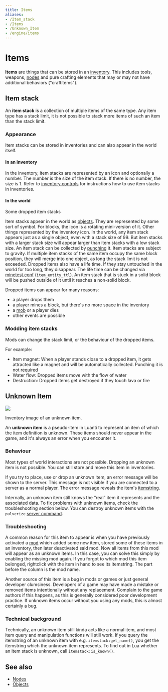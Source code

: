 ```yaml
---
title: Items
aliases:
- /Item_stack
- /Items
- /Unknown_Item
- /engine/items
---
```


# Items

**Items** are things that can be stored in an [inventory](/for-players/inventory). This includes tools, weapons, [nodes](/for-players/nodes) and pure crafting elements that may or may not have additional behaviors ("craftitems").

Item stack
----------

An **item stack** is a collection of multiple items of the same type. Any item type has a stack limit, it is not possible to stack more items of such an item than the stack limit.

### Appearance

Item stacks can be stored in inventories and can also appear in the world itself.

#### In an inventory

In the inventory, item stacks are represented by an icon and optionally a number. The number is the size of the item stack. If there is no number, the size is 1. Refer to [inventory controls](/for-players/inventory#controls) for instructions how to use item stacks in inventories.

#### In the world

[](/images/items/Item_stacks_in_the_world.png)

Some dropped item stacks

Item stacks appear in the world as [objects](/for-engine-devs/objects). They are represented by some sort of symbol. For blocks, the icon is a rotating mini-version of it. Other things represented by the inventory icon. In the world, any item stack appears just as a single object, even with a stack size of 99. But item stacks with a larger stack size will appear larger than item stacks with a low stack size. An item stack can be collected by [punching](/for-players/punching) it. Item stacks are subject to gravity. If multiple item stacks of the same item occupy the same block position, they will merge into one object, as long the stack limit is not exceeded. Dropped items also have a life time. If they stay untouched in the world for too long, they disappear. The life time can be changed via [minetest.conf](/for-players/minetest-conf) (`item_entity_ttl`).
An item stack that is stuck in a solid block will be pushed outside of it until it reaches a non-solid block.

Dropped items can appear for many reasons:

*   a player drops them
*   a player mines a block, but there's no more space in the inventory
*   a [mob](/for-players/mobs) or a player dies
*   other events are possible

### Modding item stacks

Mods can change the stack limit, or the behaviour of the dropped items.

For example:

*   Item magnet: When a player stands close to a dropped item, it gets attracted like a magnet and will be automatically collected. Punching it is not required
*   Water flow: Dropped items move with the flow of water
*   Destruction: Dropped items get destroyed if they touch lava or fire

Unknown Item
------------

![](/images/items/Unknown_Item.png)

Inventory image of an unknown item.

An **unknown item** is a pseudo-item in Luanti to represent an item of which the item definition is unknown. These items should never appear in the game, and it's always an error when you encounter it.

### Behaviour

Most types of world interactions are not possible. Dropping an unknown item is not possible. You can still store and move this item in inventories.

If you try to place, use or drop an unknown item, an error message will be shown to the server. This message is not visible if you are connected to a server as a normal player. The error message reveals the item's [itemstring](/for-players/itemstrings).

Internally, an unknown item still knows the “real” item it represents and the associated data. To fix problems with unknown items, check the troubleshooting section below. You can destroy unknown items with the `pulverize` [server command](/for-players/server-commands).

### Troubleshooting

A common reason for this item to appear is when you have previously activated a [mod](/for-players/mods) which added some new item, stored some of these items in an inventory, then later deactivated said mod. Now all items from this mod will appear as an unknown items. In this case, you can solve this simply by enabling the missing mod again. If you forgot to which mod this item belonged, rightclick with the item in hand to see its itemstring. The part before the column is the mod name.

Another source of this item is a bug in mods or games or just general developer clumsiness. Developers of a game may have made a mistake or removed items intentionally without any replacement. Complain to the game authors if this happens, as this is generally considered poor development practice. If unknown items occur without you using any mods, this is almost certainly a bug.

### Technical background

Technically, an unknown item still kinda acts like a normal item, and most item query and manipulation functions will still work. If you query the itemstring of an unknown item with e.g. `itemstack:get_name()`, you get the itemstring which the unknown item represents. To find out in Lua whether an item stack is unknown, call `itemstack:is_known()`.

See also
--------

*   [Nodes](/for-players/nodes)
*   [Objects](/for-engine-devs/objects)

